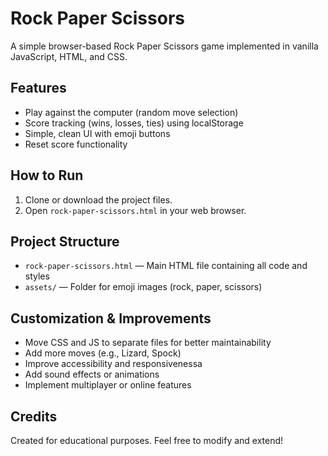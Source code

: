 # Rock Paper Scissors

A simple browser-based Rock Paper Scissors game implemented in vanilla JavaScript, HTML, and CSS.

## Features
- Play against the computer (random move selection)
- Score tracking (wins, losses, ties) using localStorage
- Simple, clean UI with emoji buttons
- Reset score functionality

## How to Run
1. Clone or download the project files.
2. Open `rock-paper-scissors.html` in your web browser.

## Project Structure
- `rock-paper-scissors.html` — Main HTML file containing all code and styles
- `assets/` — Folder for emoji images (rock, paper, scissors)

## Customization & Improvements
- Move CSS and JS to separate files for better maintainability
- Add more moves (e.g., Lizard, Spock)
- Improve accessibility and responsivenessa
- Add sound effects or animations
- Implement multiplayer or online features

## Credits
Created for educational purposes. Feel free to modify and extend!
